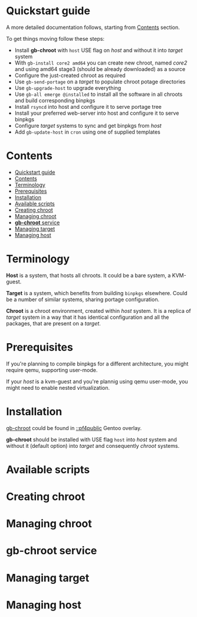 # Quickstart guide
A more detailed documentation follows, starting from [Contents](#Contents) section.

To get things moving follow these steps:
* Install **gb-chroot** with `host` USE flag on _host_ and without it into _target_ system 
* With `gb-install core2 amd64` you can create new chroot, named _core2_ and using amd64 stage3 (should be already downloaded) as a source
* Configure the just-created chroot as required
* Use `gb-send-portage` on a _target_ to populate chroot potage directories
* Use `gb-upgrade-host` to upgrade everything
* Use `gb-all emerge @installed` to install all the software in all chroots and build corresponding binpkgs
* Install `rsyncd` into host and configure it to serve portage tree
* Install your preferred web-server into host and configure it to serve binpkgs
* Configure _target_ systems to sync and get binpkgs from _host_
* Add `gb-update-host` in `cron` using one of supplied templates

# Contents
- [Quickstart guide](#Quickstart-guide)
- [Contents](#Contents)
- [Terminology](#Terminology)
- [Prerequisites](#Prerequisites)
- [Installation](#Installation)
- [Available scripts](#Available-scripts)
- [Creating chroot](#Creating-chroot)
- [Managing chroot](#Managing-chroot)
- [**gb-chroot** service](#gb-chroot-service)
- [Managing target](#Managing-target)
- [Managing host](#Managing-host)

# Terminology
**Host** is a system, that hosts all chroots. It could be a bare system, a KVM-guest.

**Target** is a system, which benefits from building `binpkgs` elsewhere. Could be a number of similar systems, sharing portage configuration.

**Chroot** is a chroot environment, created within _host_ system. It is a replica of _target_ system in a way that it has identical configuration and all the packages, that are present on a _target_. 
# Prerequisites
If you're planning to compile binpkgs for a different architecture, you might require qemu, supporting user-mode.

If your _host_ is a kvm-guest and you're plannig using qemu user-mode, you might need to enable nested virtualization.
# Installation
[gb-chroot](https://github.com/PF4Public/gentoo-overlay/tree/master/app-admin/gb-chroot) could be found in [::pf4public](https://github.com/PF4Public/gentoo-overlay/) Gentoo overlay.

**gb-chroot** should be installed with USE flag `host` into _host_ system and without it (default option) into _target_ and consequently _chroot_ systems.
# Available scripts

# Creating chroot
# Managing chroot
# **gb-chroot** service
# Managing target
# Managing host


